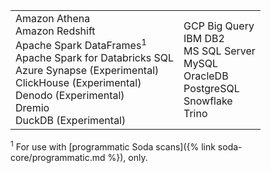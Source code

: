 <table>
  <tr>
    <td>Amazon Athena<br /> Amazon Redshift<br />  Apache Spark DataFrames<sup>1</sup><br /> Apache Spark for Databricks SQL<br /> Azure Synapse (Experimental)<br />ClickHouse (Experimental)<br /> Denodo (Experimental)<br />Dremio <br />DuckDB (Experimental)</td>
    <td>GCP Big Query<br /> IBM DB2<br /> MS SQL Server<br /> MySQL<br > OracleDB<br /> PostgreSQL<br /> Snowflake<br /> Trino </td>
  </tr>
</table>
<sup>1</sup> For use with [programmatic Soda scans]({% link soda-core/programmatic.md %}), only.